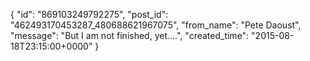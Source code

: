  {
   "id": "869103249792275",
   "post_id": "462493170453287_480688621967075",
   "from_name": "Pete Daoust",
   "message": "But I am not finished, yet....",
   "created_time": "2015-08-18T23:15:00+0000"
 }
